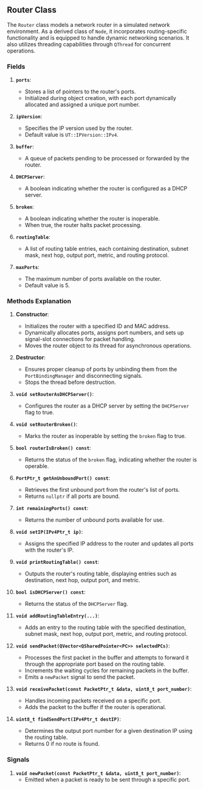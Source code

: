 ## Router Class

The `Router` class models a network router in a simulated network environment. As a derived class of `Node`, it incorporates routing-specific functionality and is equipped to handle dynamic networking scenarios. It also utilizes threading capabilities through `QThread` for concurrent operations.

### Fields

1. **`ports`**:  
   - Stores a list of pointers to the router's ports.  
   - Initialized during object creation, with each port dynamically allocated and assigned a unique port number.

2. **`ipVersion`**:  
   - Specifies the IP version used by the router.  
   - Default value is `UT::IPVersion::IPv4`.

3. **`buffer`**:  
   - A queue of packets pending to be processed or forwarded by the router.

4. **`DHCPServer`**:  
   - A boolean indicating whether the router is configured as a DHCP server.

5. **`broken`**:  
   - A boolean indicating whether the router is inoperable.  
   - When true, the router halts packet processing.

6. **`routingTable`**:  
   - A list of routing table entries, each containing destination, subnet mask, next hop, output port, metric, and routing protocol.

7. **`maxPorts`**:  
   - The maximum number of ports available on the router.  
   - Default value is 5.

### Methods Explanation

1. **Constructor**:  
   - Initializes the router with a specified ID and MAC address.  
   - Dynamically allocates ports, assigns port numbers, and sets up signal-slot connections for packet handling.  
   - Moves the router object to its thread for asynchronous operations.  

2. **Destructor**:  
   - Ensures proper cleanup of ports by unbinding them from the `PortBindingManager` and disconnecting signals.  
   - Stops the thread before destruction.

3. **`void setRouterAsDHCPServer()`**:  
   - Configures the router as a DHCP server by setting the `DHCPServer` flag to true.

4. **`void setRouterBroken()`**:  
   - Marks the router as inoperable by setting the `broken` flag to true.

5. **`bool routerIsBroken() const`**:  
   - Returns the status of the `broken` flag, indicating whether the router is operable.

6. **`PortPtr_t getAnUnboundPort() const`**:  
   - Retrieves the first unbound port from the router's list of ports.  
   - Returns `nullptr` if all ports are bound.

7. **`int remainingPorts() const`**:  
   - Returns the number of unbound ports available for use.

8. **`void setIP(IPv4Ptr_t ip)`**:  
   - Assigns the specified IP address to the router and updates all ports with the router's IP.

9. **`void printRoutingTable() const`**:  
   - Outputs the router's routing table, displaying entries such as destination, next hop, output port, and metric.

10. **`bool isDHCPServer() const`**:  
    - Returns the status of the `DHCPServer` flag.

11. **`void addRoutingTableEntry(...)`**:  
    - Adds an entry to the routing table with the specified destination, subnet mask, next hop, output port, metric, and routing protocol.

12. **`void sendPacket(QVector<QSharedPointer<PC>> selectedPCs)`**:  
    - Processes the first packet in the buffer and attempts to forward it through the appropriate port based on the routing table.  
    - Increments the waiting cycles for remaining packets in the buffer.  
    - Emits a `newPacket` signal to send the packet.

13. **`void receivePacket(const PacketPtr_t &data, uint8_t port_number)`**:  
    - Handles incoming packets received on a specific port.  
    - Adds the packet to the buffer if the router is operational.

14. **`uint8_t findSendPort(IPv4Ptr_t destIP)`**:  
    - Determines the output port number for a given destination IP using the routing table.  
    - Returns 0 if no route is found.

### Signals

1. **`void newPacket(const PacketPtr_t &data, uint8_t port_number)`**:  
   - Emitted when a packet is ready to be sent through a specific port.
